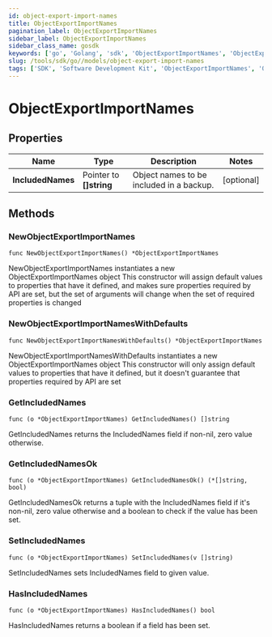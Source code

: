 ```yaml
---
id: object-export-import-names
title: ObjectExportImportNames
pagination_label: ObjectExportImportNames
sidebar_label: ObjectExportImportNames
sidebar_class_name: gosdk
keywords: ['go', 'Golang', 'sdk', 'ObjectExportImportNames', 'ObjectExportImportNames'] 
slug: /tools/sdk/go//models/object-export-import-names
tags: ['SDK', 'Software Development Kit', 'ObjectExportImportNames', 'ObjectExportImportNames']
---
```


# ObjectExportImportNames

## Properties

Name | Type | Description | Notes
------------ | ------------- | ------------- | -------------
**IncludedNames** | Pointer to **[]string** | Object names to be included in a backup. | [optional] 

## Methods

### NewObjectExportImportNames

`func NewObjectExportImportNames() *ObjectExportImportNames`

NewObjectExportImportNames instantiates a new ObjectExportImportNames object
This constructor will assign default values to properties that have it defined,
and makes sure properties required by API are set, but the set of arguments
will change when the set of required properties is changed

### NewObjectExportImportNamesWithDefaults

`func NewObjectExportImportNamesWithDefaults() *ObjectExportImportNames`

NewObjectExportImportNamesWithDefaults instantiates a new ObjectExportImportNames object
This constructor will only assign default values to properties that have it defined,
but it doesn't guarantee that properties required by API are set

### GetIncludedNames

`func (o *ObjectExportImportNames) GetIncludedNames() []string`

GetIncludedNames returns the IncludedNames field if non-nil, zero value otherwise.

### GetIncludedNamesOk

`func (o *ObjectExportImportNames) GetIncludedNamesOk() (*[]string, bool)`

GetIncludedNamesOk returns a tuple with the IncludedNames field if it's non-nil, zero value otherwise
and a boolean to check if the value has been set.

### SetIncludedNames

`func (o *ObjectExportImportNames) SetIncludedNames(v []string)`

SetIncludedNames sets IncludedNames field to given value.

### HasIncludedNames

`func (o *ObjectExportImportNames) HasIncludedNames() bool`

HasIncludedNames returns a boolean if a field has been set.


